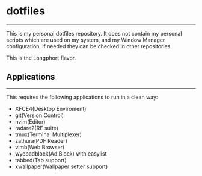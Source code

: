 # dotfiles
--------
This is my personal dotfiles repository. It does not contain my personal
scripts which are used on my system, and my Window Manager
configuration, if needed they can be checked in other repositories.

This is the Longphort flavor.

## Applications
---------------
This requires the following applications to run in a clean way:
- XFCE4(Desktop Enviroment)
- git(Version Control)
- nvim(Editor)
- radare2(RE suite)
- tmux(Terminal Multiplexer)
- zathura(PDF Reader)
- vimb(Web Browser)
- wyebadblock(Ad Block) with easylist
- tabbed(Tab support)
- xwallpaper(Wallpaper setter support)
